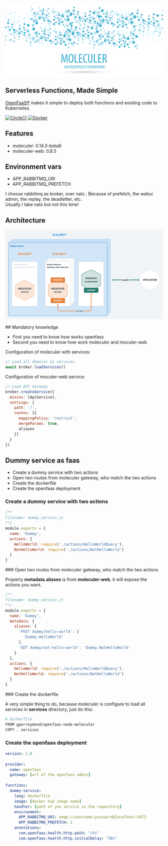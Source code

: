 [![Moleculer logo](./banner-moleculer.png)](https://moleculer.services/)

## Serverless Functions, Made Simple

[OpenFaaS®](https://www.openfaas.com/) makes it simple to deploy both functions and existing code to Kubernetes.

[![CircleCI](https://circleci.com/gh/gperreymond/openfaas-template-node-moleculer.svg?style=shield)](https://circleci.com/gh/gperreymond/openfaas-template-node-moleculer) [![Docker](https://img.shields.io/badge/docker-ready-blue)](https://hub.docker.com/repository/docker/gperreymond/openfaas-node-moleculer)

## Features

* moleculer: 0.14.0-beta6
* moleculer-web: 0.8.5

## Environment vars

* APP_RABBITMQ_URI
* APP_RABBITMQ_PREFETCH

I choose rabbitmq as broker, over nats ; Because of prefetch, the webui admin, the replay, the deadletter, etc.  
Usually I take nats but not this time!

## Architecture

![Global schema](./global-schema.png)

## Mandatory knowledge

* First you need to know how works openfass
* Second you need to know how work moleculer and moculer-web

Configuration of moleculer with services:

```js
// Load all domains as services
await broker.loadServices()
```

Configuration of moculer-web service:

```js
// Load API Gateway
broker.createService({
  mixins: [ApiService],
  settings: {
    path: '/',
    routes: [{
      mappingPolicy: 'restrict',
      mergeParams: true,
      aliases
    }]
  }
})
```

## Dummy service as faas

* Create a dummy service with two actions
* Open two routes from moleculer gateway, who match the two actions
* Create the dockerfile
* Create the openfaas deployment

### Create a dummy service with two actions  

```js
/**
filename: dummy.service.js
**/
module.exports = {
  name: 'Dummy',
  actions: {
    HelloWorld: require('./actions/HelloWorldQuery'),
    NotHelloWorld: require('./actions/NotHelloWorld')
  }
}
```

### Open two routes from moleculer gateway, who match the two actions  

Property __metadata.aliases__ is from __moleculer-web__, it will expose the actions you want.


```js
/**
filename: dummy.service.js
**/
module.exports = {
  name: 'Dummy',
  metadata: {
    aliases: {
      'POST dummy/hello-world': [
        'Dummy.HelloWorld'
      ],
      'GET dummy/not-hello-world': 'Dummy.NotHelloWorld'
    }
  },
  actions: {
    HelloWorld: require('./actions/HelloWorldQuery'),
    NotHelloWorld: require('./actions/NotHelloWorld')
  }
}
```

### Create the dockerfile  

A very simple thing to do, because moleculer is configure to load all services in __services__ directory, just do this:

```sh
# Dockerfile
FROM gperreymond/openfaas-node-moleculer
COPY . services
```

### Create the openfaas deployment  

```yaml
version: 1.0

provider:
  name: openfaas
  gateway: [url of the openfass admin]

functions:
  dummy-service:
    lang: dockerfile
    image: [docker hub image name]
    handler: [path of you service in the repository]
    environment:
      APP_RABBITMQ_URI: amqp://username:password@localhost:5672
      APP_RABBITMQ_PREFETCH: 1
    annotations:
      com.openfaas.health.http.path: "/hc"
      com.openfaas.health.http.initialDelay: "30s"
```
